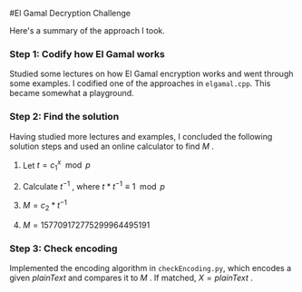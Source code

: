 #El Gamal Decryption Challenge

Here's a summary of the approach I took. 

### Step 1: Codify how El Gamal works 

Studied some lectures on how El Gamal encryption works and went through some examples. I codified one of the approaches in `elgamal.cpp`. This became somewhat a playground. 

### Step 2: Find the solution

Having studied more lectures and examples, I concluded the following solution steps and used an online calculator to find $M$ .

1. Let $t = c_1^x \mod p$

2. Calculate $t^{-1}$ , where $t * t^{-1} \equiv 1 \mod p$

3. $M = c_2 * t^{-1}$ 

4. $M = 157709172775299964495191$ 

### Step 3: Check encoding

Implemented the encoding algorithm in `checkEncoding.py`, which encodes a given $plainText$  and compares it to $M$ . If matched, $X = plainText$ . 





